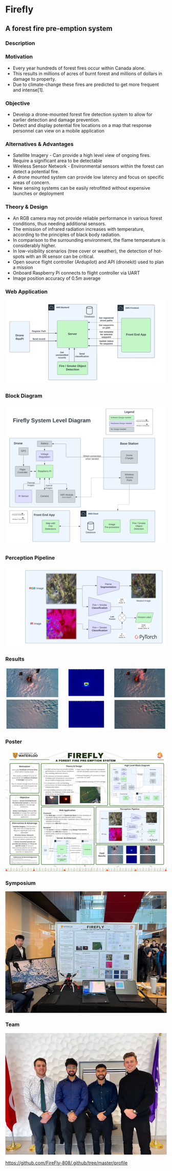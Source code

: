 # Firefly

## A forest fire pre-emption system

### Description


### Motivation
- Every year hundreds of forest fires occur within Canada alone. 
- This results in millions of acres of burnt forest and millions of dollars in damage to property. 
- Due to climate-change these fires are predicted to get more frequent and intense[1].

### Objective
- Develop a drone-mounted forest fire detection system to allow for earlier detection and damage prevention. 
- Detect and display potential fire locations on a map that response personnel can view on a mobile application

### Alternatives & Advantages
- Satellite Imagery - Can provide a high level view of ongoing fires. Require a significant area to be detectable
- Wireless Sensor Network - Environmental sensors within the forest can detect a potential fire.
- A drone mounted system can provide low latency and focus on specific areas of concern.
- New sensing systems can be easily retrofitted without expensive launches or deployment 

### Theory & Design
- An RGB camera may not provide reliable performance in various forest conditions, thus needing additional sensors.
- The emission of infrared radiation increases with temperature, according to the principles of black body radiation.
- In comparison to the surrounding environment, the flame temperature is considerably higher.
- In low-visibility scenarios (tree cover or weather), the detection of hot-spots with an IR sensor can be critical.
- Open source flight controller (Ardupilot) and API (dronekit) used to plan a mission
- Onboard Raspberry Pi connects to flight controller via UART
- Image position accuracy of 0.5m average

### Web Application

![Alt](server_diagram.png "Title")

### Block Diagram

![Alt](full_block_diagram.png "Title")

### Perception Pipeline

![Alt](ml_pipeline.png "Title")

### Results

![Alt](results.png "Title")

### Poster

![Alt](poster.png "Title")

### Symposium

![Alt](symposium.jpg "Title")

### Team

![Alt](team.jpg "Title")


https://github.com/FireFly-808/.github/tree/master/profile

